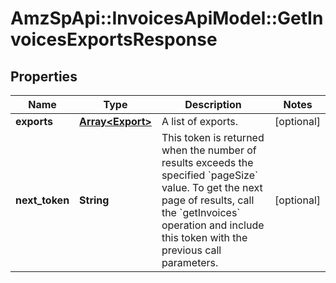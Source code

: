 # AmzSpApi::InvoicesApiModel::GetInvoicesExportsResponse

## Properties
Name | Type | Description | Notes
------------ | ------------- | ------------- | -------------
**exports** | [**Array&lt;Export&gt;**](Export.md) | A list of exports. | [optional] 
**next_token** | **String** | This token is returned when the number of results exceeds the specified &#x60;pageSize&#x60; value. To get the next page of results, call the &#x60;getInvoices&#x60; operation and include this token with the previous call parameters. | [optional] 

